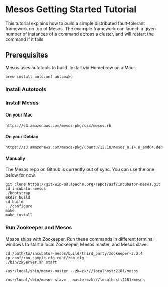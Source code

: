 # Mesos Getting Started Tutorial

This tutorial explains how to build a simple distributed fault-tolerant framework on top of Mesos.
The example framework can launch a given number of instances of a command across a cluster,
and will restart the command if it fails.

## Prerequisites

Mesos uses autotools to build. Install via Homebrew on a Mac:

    brew install autoconf automake

### Install Autotools

### Install Mesos

#### On your Mac

    https://s3.amazonaws.com/mesos-pkg/osx/mesos.rb

#### On your Debian

    https://s3.amazonaws.com/mesos-pkg/ubuntu/12.10/mesos_0.14.0_amd64.deb

#### Manually

The Mesos repo on Github is currently out of sync. You can use the one below for now.

    git clone https://git-wip-us.apache.org/repos/asf/incubator-mesos.git
    cd incubator-mesos
    ./bootstrap
    mkdir build
    cd build
    ../configure
    make
    make install

### Run Zookeeper and Mesos

Mesos ships with Zookeeper. Run these commands in different terminal windows to start a local Zookeeper, Mesos master, and Mesos slave.

    cd /path/to/incubator-mesos/build/third_party/zookeeper-3.3.4
    cp conf/zoo_sample.cfg conf/zoo.cfg
    ./bin/zkServer.sh start

    /usr/local/sbin/mesos-master --zk=zk://localhost:2181/mesos

    /usr/local/sbin/mesos-slave --master=zk://localhost:2181/mesos
